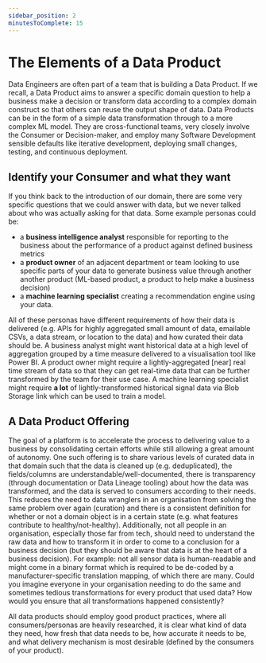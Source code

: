 ```yaml
---
sidebar_position: 2
minutesToComplete: 15
---
```


# The Elements of a Data Product
Data Engineers are often part of a team that is building a Data Product. If we recall, a Data Product aims to answer a specific domain question to help a business make a decision or transform data according to a complex domain construct so that others can reuse the output shape of data. Data Products can be in the form of a simple data transformation through to a more complex ML model. They are cross-functional teams, very closely involve the Consumer or Decision-maker, and employ many Software Development sensible defaults like iterative development, deploying small changes, testing, and continuous deployment.


## Identify your Consumer and what they want
If you think back to the introduction of our domain, there are some very specific questions that we could answer with data, but we never talked about who was actually asking for that data. Some example personas could be:
* a **business intelligence analyst** responsible for reporting to the business about the performance of a product against defined business metrics
* a **product owner** of an adjacent department or team looking to use specific parts of your data to generate business value through another another product (ML-based product, a product to help make a business decision)
* a **machine learning specialist** creating a recommendation engine using your data.

All of these personas have different requirements of how their data is delivered (e.g. APIs for highly aggregated small amount of data, emailable CSVs, a data stream, or location to the data) and how curated their data should be. A business analyst might want historical data at a high level of aggregation grouped by a time measure delivered to a visualisation tool like Power BI. A product owner might require a lightly-aggregated [near] real time stream of data so that they can get real-time data that can be further transformed by the team for their use case. A machine learning specialist might require **a lot** of lightly-transformed historical signal data via Blob Storage link which can be used to train a model.

## A Data Product Offering
The goal of a platform is to accelerate the process to delivering value to a business by consolidating certain efforts while still allowing a great amount of autonomy. One such offering is to share various levels of curated data in that domain such that the data is cleaned up (e.g. deduplicated), the fields/columns are understandable/well-documented, there is transparency (through documentation or Data Lineage tooling) about how the data was transformed, and the data is served to consumers according to their needs. This reduces the need to data wranglers in an organisation from solving the same problem over again (curation) and there is a consistent definition for whether or not a domain object is in a certain state (e.g. what features contribute to healthy/not-healthy). Additionally, not all people in an organisation, especially those far from tech, should need to understand the raw data and how to transform it in order to come to a conclusion for a business decision (but they should be aware that data is at the heart of a business decision). For example: not all sensor data is human-readable and might come in a binary format which is required to be de-coded by a manufacturer-specific translation mapping, of which there are many. Could you imagine everyone in your organisation needing to do the same and sometimes tedious transformations for every product that used data? How would you ensure that all transformations happened consistently?

All data products should employ good product practices, where all consumers/personas are heavily researched, it is clear what kind of data they need, how fresh that data needs to be, how accurate it needs to be, and what delivery mechanism is most desirable (defined by the consumers of your product).